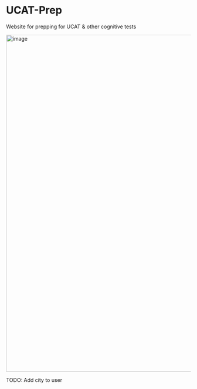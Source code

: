 # UCAT-Prep
Website for prepping for UCAT & other cognitive tests

<img width="1821" height="916" alt="image" src="https://github.com/user-attachments/assets/72c83a08-59eb-4678-9e68-9d31c4571b42" />

TODO: Add city to user

